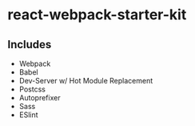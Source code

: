 # react-webpack-starter-kit

## Includes

  * Webpack
  * Babel
  * Dev-Server w/ Hot Module Replacement
  * Postcss
  * Autoprefixer
  * Sass
  * ESlint
